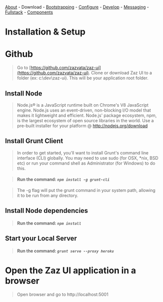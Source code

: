 [About](../../../) - Download - [Bootstrapping](BOOTSTRAPPING.md) - [Configure](CONFIGURE.md) - [Develop](DEVELOP.md) - [Messaging](MESSAGING.md)  - [Fullstack](FULLSTACK.md) - [Components](COMPONENTS.md)

# Installation & Setup

# Github

> Go to [https://github.com/zazvata/zaz-ui](https://github.com/zazvata/zaz-ui). Clone or download Zaz UI to a folder (ex: c:\dev\zaz-ui). This will be your application root folder.

## Install Node

> Node.js® is a JavaScript runtime built on Chrome's V8 JavaScript engine. Node.js uses an event-driven, non-blocking I/O model that makes it lightweight and efficient. Node.js' package ecosystem, npm, is the largest ecosystem of open source libraries in the world. Use a pre-built installer for your platform @ http://nodejs.org/download

## Install Grunt Client

> In order to get started, you'll want to install Grunt's command line interface (CLI) globally. You may need to use sudo (for OSX, *nix, BSD etc) or run your command shell as Administrator (for Windows) to do this.

> #### Run the command: **_```npm install -g grunt-cli```_**

> The -g flag will put the grunt command in your system path, allowing it to be run from any directory.

## Install Node dependencies

> #### Run the command: **_`npm install`_**

## Start your Local Server

> #### Run the command: **_`grunt serve --proxy heroku`_**

# Open the Zaz UI application in a browser  

> Open browser and go to http://localhost:5001



